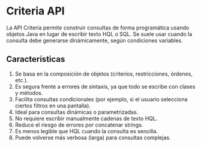 # Criteria API

La API Criteria permite construir consultas de forma programática usando objetos Java en lugar de escribir texto HQL o SQL. Se suele usar cuando la consulta debe generarse dinámicamente, según condiciones variables.

## Características

1. Se basa en la composición de objetos (criterios, restricciones, órdenes, etc.).
2. Es segura frente a errores de sintaxis, ya que todo se escribe con clases y métodos.
3. Facilita consultas condicionales (por ejemplo, si el usuario selecciona ciertos filtros en una pantalla).
4. Ideal para consultas dinámicas o parametrizadas.
5. No requiere escribir manualmente cadenas de texto HQL.
6. Reduce el riesgo de errores por concatenar strings.
7. Es menos legible que HQL cuando la consulta es sencilla.
8. Puede volverse más verbosa (larga) para consultas complejas.
